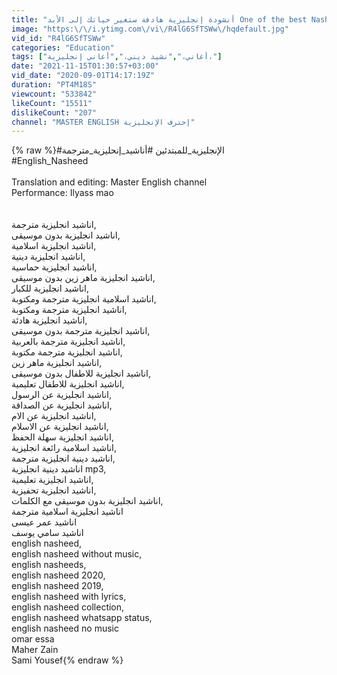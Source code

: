 ```yaml
---
title: "أنشودة إنجليزية هادفة ستغير حياتك إلى الأبد One of the best Nasheed in the world"
image: "https:\/\/i.ytimg.com\/vi\/R4lG6SfTSWw\/hqdefault.jpg"
vid_id: "R4lG6SfTSWw"
categories: "Education"
tags: ["أغاني،","نشيد ديني،","أغاني إنجليزية،"]
date: "2021-11-15T01:30:57+03:00"
vid_date: "2020-09-01T14:17:19Z"
duration: "PT4M18S"
viewcount: "533842"
likeCount: "15511"
dislikeCount: "207"
channel: "MASTER ENGLISH إحترف الإنجليزية"
---
```

{% raw %}#الإنجليزية_للمبتدئين  #أناشيد_إنحليزية_مترجمة <br />#English_Nasheed <br /><br />Translation and editing: Master English channel <br />Performance: Ilyass mao <br /> <br /><br />اناشيد انجليزية مترجمة,<br />اناشيد انجليزية بدون موسيقى,<br />اناشيد انجليزية اسلامية,<br />اناشيد انجليزية دينية,<br />اناشيد انجليزية حماسية,<br />اناشيد انجليزية ماهر زين بدون موسيقى,<br />اناشيد انجليزية للكبار,<br />اناشيد اسلامية انجليزية مترجمة ومكتوبة,<br />اناشيد انجليزية مترجمة ومكتوبة,<br />اناشيد انجليزية هادئة,<br />اناشيد انجليزية مترجمة بدون موسيقى,<br />اناشيد انجليزية مترجمة بالعربية,<br />اناشيد انجليزية مترجمة مكتوبة,<br />اناشيد انجليزية ماهر زين,<br />اناشيد انجليزية للاطفال بدون موسيقى,<br />اناشيد انجليزية للاطفال تعليمية,<br />اناشيد انجليزية عن الرسول,<br />اناشيد انجليزية عن الصداقة,<br />اناشيد انجليزية عن الام,<br />اناشيد انجليزية عن الاسلام,<br />اناشيد انجليزية سهلة الحفظ,<br />اناشيد اسلامية رائعة انجليزية,<br />اناشيد دينية انجليزية مترجمة,<br />اناشيد دينية انجليزية mp3,<br />اناشيد انجليزية تعليمية,<br />اناشيد انجليزية تحفيزية,<br />اناشيد انجليزية بدون موسيقى مع الكلمات,<br />اناشيد انجليزية اسلامية مترجمة<br />اناشيد عمر عيسى <br />اناشيد سامي يوسف <br />english nasheed,<br />english nasheed without music,<br />english nasheeds,<br />english nasheed 2020,<br />english nasheed 2019,<br />english nasheed with lyrics,<br />english nasheed collection,<br />english nasheed whatsapp status,<br />english nasheed no music<br />omar essa<br />Maher Zain<br />Sami Yousef{% endraw %}
